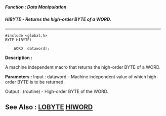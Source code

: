 ##### Function : Data Manipulation
##### HIBYTE - Returns the high-order BYTE of a WORD.
---
```
#include <global.h>
BYTE HIBYTE(

	WORD  dataword);
```
**Description :**

A machine independent macro that returns the high-order BYTE of a WORD.

**Parameters :**
Input :
dataword  -  Machine independent value of which high-order BYTE is to be returned.

Output :
(routine)  -  High-order BYTE of the WORD.



**See Also :**
[LOBYTE](/domino-c-api-docs/reference/Func/LOBYTE)
[HIWORD](/domino-c-api-docs/reference/Func/HIWORD)
---
